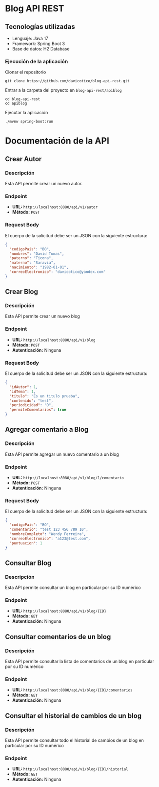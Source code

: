 # Blog API REST

## Tecnologías utilizadas

* Lenguaje: Java 17
* Framework: Spring Boot 3
* Base de datos: H2 Database

### Ejecución de la aplicación

Clonar el repositorio

```
git clone https://github.com/davicotico/blog-api-rest.git
```

Entrar a la carpeta del proyecto en `blog-api-rest/apiblog`

```shell
cd blog-api-rest
cd apiblog
```

Ejecutar la aplicación

```shell
./mvnw spring-boot:run
```

# Documentación de la API

## Crear Autor

### Descripción
Esta API permite crear un nuevo autor.

### Endpoint
- **URL:** `http://localhost:8080/api/v1/autor`
- **Método:** `POST`

### Request Body
El cuerpo de la solicitud debe ser un JSON con la siguiente estructura:

```json
{
  "codigoPais": "BO",
  "nombres": "David Tomas",
  "paterno": "Ticona",
  "materno": "Saravia",
  "nacimiento": "1982-01-01",
  "correoElectronico": "davicotico@yandex.com"
}
```

## Crear Blog

### Descripción
Esta API permite crear un nuevo blog

### Endpoint
- **URL:** `http://localhost:8080/api/v1/blog`
- **Método:** `POST`
- **Autenticación:** Ninguna

### Request Body
El cuerpo de la solicitud debe ser un JSON con la siguiente estructura:

```json
{
  "idAutor": 1,
  "idTema": 1,
  "titulo": "Es un titulo prueba",
  "contenido": "test",
  "periodicidad": "D",
  "permiteComentarios": true
}
```

## Agregar comentario a Blog

### Descripción
Esta API permite agregar un nuevo comentario a un blog

### Endpoint
- **URL:** `http://localhost:8080/api/v1/blog/1/comentario`
- **Método:** `POST`
- **Autenticación:** Ninguna

### Request Body
El cuerpo de la solicitud debe ser un JSON con la siguiente estructura:

```json
{
  "codigoPais": "BO",
  "comentario": "test 123 456 789 10",
  "nombreCompleto": "Wendy Ferreira",
  "correoElectronico": "a123@test.com",
  "puntuacion": 1
}
```

## Consultar Blog

### Descripción
Esta API permite consultar un blog en particular por su ID numérico

### Endpoint
- **URL:** `http://localhost:8080/api/v1/blog/{ID}`
- **Método:** `GET`
- **Autenticación:** Ninguna

## Consultar comentarios de un blog

### Descripción

Esta API permite consultar la lista de comentarios de un blog en particular por su ID numérico

### Endpoint
- **URL:** `http://localhost:8080/api/v1/blog/{ID}/comentarios`
- **Método:** `GET`
- **Autenticación:** Ninguna

## Consultar el historial de cambios de un blog

### Descripción

Esta API permite consultar todo el historial de cambios de un blog en particular por su ID numérico

### Endpoint
- **URL:** `http://localhost:8080/api/v1/blog/{ID}/historial`
- **Método:** `GET`
- **Autenticación:** Ninguna
